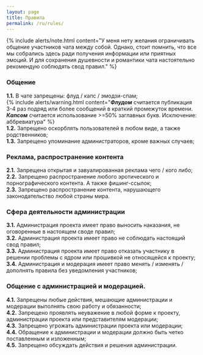 ```yaml
---
layout: page
title: Правила
permalink: /ru/rules/
---
```

{% include alerts/note.html content="У меня нету желания ограничивать общение участников чата между собой.
Однако, стоит помнить, что все мы собрались здесь ради получения информации или приятных эмоций.
И для сохранения душевности и романтики чата настоятельно рекомендую соблюдять свод правил." %}


### Общение
**1.1.** В чате  запрещены: флуд / капс / эмодзи-спам;<br>
{% include alerts/warning.html content="**_Флудом_** считается публикация 3-4 раз подряд или более сообщений в краткий промежуток времени. <br>
**_Капсом_** считается использование >=50% заглавных букв. Исключение: аббревиатура" %} <br>
**1.2.** Запрещено оскорблять пользователей в любом виде, а также родственников; <br>
**1.3.** Запрещено упоминание администраторов, кроме важных случаев; <br>
 
### Реклама, распространение контента
**2.1.** Запрещена открытая и завуалированная реклама чего / кого либо; <br>
**2.2.** Запрещено распространение любого эротического и порнографического контента. А также фишинг-ссылок; <br>
**2.3.** Запрещено распространение контента, нарушающего законодательство любой страны мира. <br>

### Сфера деятельности администрации
**3.1.** Администрация проекта имеет право выносить наказания, не оговоренные в настоящем своде правил; <br>
**3.2.** Администрация проекта имеет право не соблюдать  настоящий свод правил; <br>
**3.3.** Администрация проекта имеет право отказать участнику в решении проблемы с ядром или прошивкой не относящейся к проекту; <br>
**3.4.** Администрация и модерация имеет право менять / изменять / дополнять правила без уведомления участников; <br>

### Общение с администрацией и модерацией.
**4.1.** Запрещены любые действия, мешающие администрации и модерации выполнять свою работу и обязанности; <br>
**4.2.** Запрещено проявлять неуважение в любой форме к проекту, администрации проекта или представителям модерации; <br>
**4.3.** Запрещено угрожать администрации проекта или модерации; <br>
**4.4.** Обращение к администрации и модерации должно быть четко поставленным и изложенным; <br>
**4.5.** Запрещено обсуждать действия и решения администрации. <br>